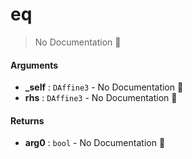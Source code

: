 # eq

> No Documentation 🚧

#### Arguments

- **\_self** : `DAffine3` \- No Documentation 🚧
- **rhs** : `DAffine3` \- No Documentation 🚧

#### Returns

- **arg0** : `bool` \- No Documentation 🚧